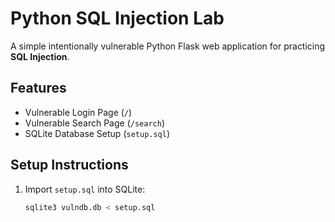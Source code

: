 # Python SQL Injection Lab

A simple intentionally vulnerable Python Flask web application for practicing **SQL Injection**.

## Features
- Vulnerable Login Page (`/`)
- Vulnerable Search Page (`/search`)
- SQLite Database Setup (`setup.sql`)

## Setup Instructions
1. Import `setup.sql` into SQLite:  
   ```bash
   sqlite3 vulndb.db < setup.sql
